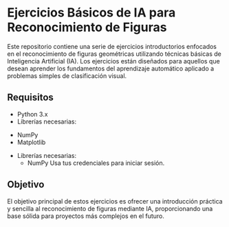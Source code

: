 
# Ejercicios Básicos de IA para Reconocimiento de Figuras

Este repositorio contiene una serie de ejercicios introductorios enfocados en el reconocimiento de figuras geométricas utilizando técnicas básicas de Inteligencia Artificial (IA). Los ejercicios están diseñados para aquellos que desean aprender los fundamentos del aprendizaje automático aplicado a problemas simples de clasificación visual.

## Requisitos
* Python 3.x
* Librerías necesarias:
-  NumPy
-  Matplotlib
*  Librerías necesarias:
     - NumPy
Usa tus credenciales para iniciar sesión.

## Objetivo
El objetivo principal de estos ejercicios es ofrecer una introducción práctica y sencilla al reconocimiento de figuras mediante IA, proporcionando una base sólida para proyectos más complejos en el futuro.

